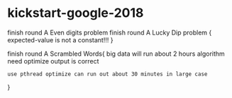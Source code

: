 # kickstart-google-2018


finish round A Even digits problem
finish round A Lucky Dip problem {
	expected-value is not a constant!!!
}

finish round A Scrambled Words{
	big data will run about 2 hours
	algorithm need optimize
	output is correct

	use pthread optimize can run out about 30 minutes in large case
}
